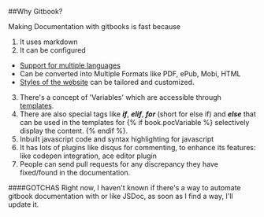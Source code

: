 ##Why Gitbook?

Making Documentation with gitbooks is fast because 
1. It uses markdown
2. It can be configured
- [Support for multiple languages][1]
- Can be converted into Multiple Formats like PDF, ePub, Mobi, HTML
- [Styles of the website][2] can be tailored and customized.
3. There's a concept of 'Variables' which are accessible through [templates][3]. 
4. There are also special tags like **_if_**, **_elif_**, **_for_** (short for else if) and **_else_** that can be used in the templates for {% if book.pocVariable %} selectively display the content. {% endif %}. 
5. Inbuilt javascript code and syntax highlighting for javascript
6. It has lots of plugins like disqus for commenting, to enhance its features: like codepen integration, ace editor plugin
7. People can send pull requests for any discrepancy they have fixed/found in the documentation.

[1]: http://help.gitbook.com/format/languages.html
[2]: http://help.gitbook.com/styling/book.html
[3]: http://help.gitbook.com/format/templating.html


####GOTCHAS
Right now, I haven't known if there's a way to automate gitbook documentation with or like JSDoc, as soon as I find a way, I'll update it.